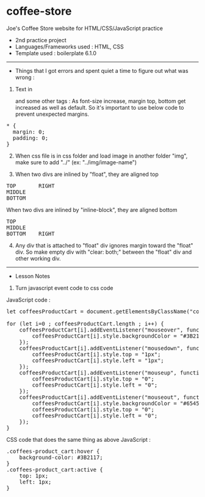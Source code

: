 # coffee-store
Joe's Coffee Store website for HTML/CSS/JavaScript practice

- 2nd practice project
- Languages/Frameworks used : HTML, CSS
- Template used : boilerplate 6.1.0  
---
- Things that I got errors and spent quiet a time to figure out what was wrong :
1. Text in <p> and some other tags : As font-size increase, margin top, bottom get increased as well as default. So it's important to use below code to prevent unexpected margins.  
<pre>* {  
  margin: 0;  
  padding: 0;  
}</pre>
  
2. When css file is in css folder and load image in another folder "img", make sure to add "../" (ex: "../img/image-name")  

3. When two divs are inlined by "float", they are aligned top  
<pre>
TOP       RIGHT
MIDDLE
BOTTOM
</pre>
  When two divs are inlined by "inline-block", they are aligned bottom  
<pre>
TOP       
MIDDLE
BOTTOM    RIGHT
</pre>

4. Any div that is attached to "float" div ignores margin toward the "float" div. So make empty div with "clear: both;" between the "float" div and other working div.

---

 - Lesson Notes
 
 1. Turn javascript event code to css code

JavaScript code :

<pre>
let coffeesProductCart = document.getElementsByClassName("coffees-product_cart");

for (let i=0 ; coffeesProductCart.length ; i++) {
    coffeesProductCart[i].addEventListener("mouseover", function() {
        coffeesProductCart[i].style.backgroundColor = "#3B2117";
    });
    coffeesProductCart[i].addEventListener("mousedown", function() {
        coffeesProductCart[i].style.top = "1px";
        coffeesProductCart[i].style.left = "1px";
    });
    coffeesProductCart[i].addEventListener("mouseup", function() {
        coffeesProductCart[i].style.top = "0";
        coffeesProductCart[i].style.left = "0";
    });
    coffeesProductCart[i].addEventListener("mouseout", function() {
        coffeesProductCart[i].style.backgroundColor = "#65453F";
        coffeesProductCart[i].style.top = "0";
        coffeesProductCart[i].style.left = "0";
    });
}
</pre>

CSS code that does the same thing as above JavaScript :
<pre>
.coffees-product_cart:hover {
    background-color: #3B2117;
}
.coffees-product_cart:active {
    top: 1px;
    left: 1px;
}
</pre>
